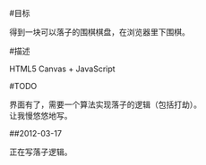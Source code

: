 #目标

得到一块可以落子的围棋棋盘，在浏览器里下围棋。

#描述

HTML5 Canvas + JavaScript

#TODO

界面有了，需要一个算法实现落子的逻辑（包括打劫）。  
让我慢悠悠地写。

##2012-03-17

正在写落子逻辑。
